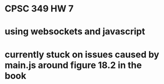 # CPSC 349 HW 7
# using websockets and javascript

# currently stuck on issues caused by main.js around figure 18.2 in the book 
